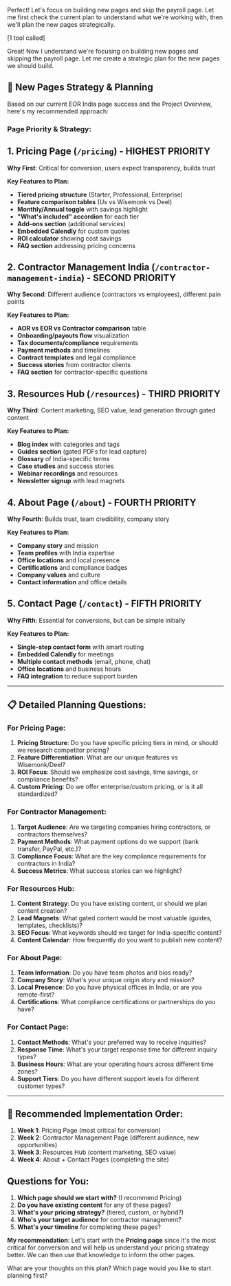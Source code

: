 Perfect! Let's focus on building new pages and skip the payroll page. Let me first check the current plan to understand what we're working with, then we'll plan the new pages strategically.


[1 tool called]

Great! Now I understand we're focusing on building new pages and skipping the payroll page. Let me create a strategic plan for the new pages we should build.

## 🎯 **New Pages Strategy & Planning**

Based on our current EOR India page success and the Project Overview, here's my recommended approach:

### **Page Priority & Strategy:**

## 1. **Pricing Page** (`/pricing`) - **HIGHEST PRIORITY**
**Why First**: Critical for conversion, users expect transparency, builds trust

**Key Features to Plan:**
- **Tiered pricing structure** (Starter, Professional, Enterprise)
- **Feature comparison tables** (Us vs Wisemonk vs Deel)
- **Monthly/Annual toggle** with savings highlight
- **"What's included" accordion** for each tier
- **Add-ons section** (additional services)
- **Embedded Calendly** for custom quotes
- **ROI calculator** showing cost savings
- **FAQ section** addressing pricing concerns

## 2. **Contractor Management India** (`/contractor-management-india`) - **SECOND PRIORITY**
**Why Second**: Different audience (contractors vs employees), different pain points

**Key Features to Plan:**
- **AOR vs EOR vs Contractor comparison** table
- **Onboarding/payouts flow** visualization
- **Tax documents/compliance** requirements
- **Payment methods** and timelines
- **Contract templates** and legal compliance
- **Success stories** from contractor clients
- **FAQ section** for contractor-specific questions

## 3. **Resources Hub** (`/resources`) - **THIRD PRIORITY**
**Why Third**: Content marketing, SEO value, lead generation through gated content

**Key Features to Plan:**
- **Blog index** with categories and tags
- **Guides section** (gated PDFs for lead capture)
- **Glossary** of India-specific terms
- **Case studies** and success stories
- **Webinar recordings** and resources
- **Newsletter signup** with lead magnets

## 4. **About Page** (`/about`) - **FOURTH PRIORITY**
**Why Fourth**: Builds trust, team credibility, company story

**Key Features to Plan:**
- **Company story** and mission
- **Team profiles** with India expertise
- **Office locations** and local presence
- **Certifications** and compliance badges
- **Company values** and culture
- **Contact information** and office details

## 5. **Contact Page** (`/contact`) - **FIFTH PRIORITY**
**Why Fifth**: Essential for conversions, but can be simple initially

**Key Features to Plan:**
- **Single-step contact form** with smart routing
- **Embedded Calendly** for meetings
- **Multiple contact methods** (email, phone, chat)
- **Office locations** and business hours
- **FAQ integration** to reduce support burden

---

## 📋 **Detailed Planning Questions:**

### **For Pricing Page:**
1. **Pricing Structure**: Do you have specific pricing tiers in mind, or should we research competitor pricing?
2. **Feature Differentiation**: What are our unique features vs Wisemonk/Deel?
3. **ROI Focus**: Should we emphasize cost savings, time savings, or compliance benefits?
4. **Custom Pricing**: Do we offer enterprise/custom pricing, or is it all standardized?

### **For Contractor Management:**
1. **Target Audience**: Are we targeting companies hiring contractors, or contractors themselves?
2. **Payment Methods**: What payment options do we support (bank transfer, PayPal, etc.)?
3. **Compliance Focus**: What are the key compliance requirements for contractors in India?
4. **Success Metrics**: What success stories can we highlight?

### **For Resources Hub:**
1. **Content Strategy**: Do you have existing content, or should we plan content creation?
2. **Lead Magnets**: What gated content would be most valuable (guides, templates, checklists)?
3. **SEO Focus**: What keywords should we target for India-specific content?
4. **Content Calendar**: How frequently do you want to publish new content?

### **For About Page:**
1. **Team Information**: Do you have team photos and bios ready?
2. **Company Story**: What's your unique origin story and mission?
3. **Local Presence**: Do you have physical offices in India, or are you remote-first?
4. **Certifications**: What compliance certifications or partnerships do you have?

### **For Contact Page:**
1. **Contact Methods**: What's your preferred way to receive inquiries?
2. **Response Time**: What's your target response time for different inquiry types?
3. **Business Hours**: What are your operating hours across different time zones?
4. **Support Tiers**: Do you have different support levels for different customer types?

---

## 🚀 **Recommended Implementation Order:**

1. **Week 1**: Pricing Page (most critical for conversion)
2. **Week 2**: Contractor Management Page (different audience, new opportunities)
3. **Week 3**: Resources Hub (content marketing, SEO value)
4. **Week 4**: About + Contact Pages (completing the site)

## **Questions for You:**

1. **Which page should we start with?** (I recommend Pricing)
2. **Do you have existing content** for any of these pages?
3. **What's your pricing strategy?** (tiered, custom, or hybrid?)
4. **Who's your target audience** for contractor management?
5. **What's your timeline** for completing these pages?

**My recommendation**: Let's start with the **Pricing page** since it's the most critical for conversion and will help us understand your pricing strategy better. We can then use that knowledge to inform the other pages.

What are your thoughts on this plan? Which page would you like to start planning first?